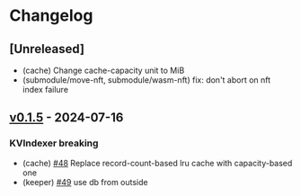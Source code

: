 <!--
Guiding Principles:

Changelogs are for humans, not machines.
There should be an entry for every single version.
The same types of changes should be grouped.
Versions and sections should be linkable.
The latest version comes first.
The release date of each version is displayed.
Mention whether you follow Semantic Versioning.

Usage:

Change log entries are to be added to the Unreleased section under the
appropriate stanza (see below). Each entry is required to include a tag and
the Github issue reference in the following format:

* (<tag>) \#<issue-number> message

The tag should consist of where the change is being made ex. (x/staking), (store)
The issue numbers will later be link-ified during the release process so you do
not have to worry about including a link manually, but you can if you wish.

Types of changes (Stanzas):

"Features" for new features.
"Improvements" for changes in existing functionality.
"Deprecated" for soon-to-be removed features.
"Bug Fixes" for any bug fixes.
"KVIndexer Breaking" for breaking KVIndexer module.
"Submodule Breaking" for breaking submodules
Ref: https://keepachangelog.com/en/1.0.0/
-->

# Changelog

## [Unreleased]

* (cache) Change cache-capacity unit to MiB
* (submodule/move-nft, submodule/wasm-nft) fix: don't abort on nft index failure

## [v0.1.5](https://github.com/initia-labs/kvindexer/releases/tag/v0.1.5) - 2024-07-16

### KVIndexer breaking 

* (cache) [#48](https://github.com/initia-labs/kvindexer/pull/48) Replace record-count-based lru cache with capacity-based one
* (keeper) [#49](https://github.com/initia-labs/kvindexer/pull/49) use db from outside
